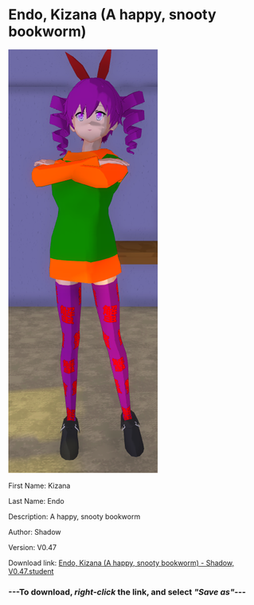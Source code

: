 # Endo, Kizana (A happy, snooty bookworm)

<img src = "https://raw.githubusercontent.com/Arbiter1223/Daigaku-Gurashi-Custom-Students/master/Students/Files/Endo%2C%20Kizana%20(A%20happy%2C%20snooty%20bookworm).png">

First Name: Kizana

Last Name: Endo

Description: A happy, snooty bookworm

Author: Shadow

Version: V0.47

Download link: <a href="https://raw.githubusercontent.com/Arbiter1223/Daigaku-Gurashi-Custom-Students/master/Students/Files/Endo%2C%20Kizana%20(A%20happy%2C%20snooty%20bookworm)%20-%20Shadow%2C%20V0.47.student">Endo, Kizana (A happy, snooty bookworm) - Shadow, V0.47.student</a>

### ---**To download, _right-click_ the link, and select _"Save as"_**---
